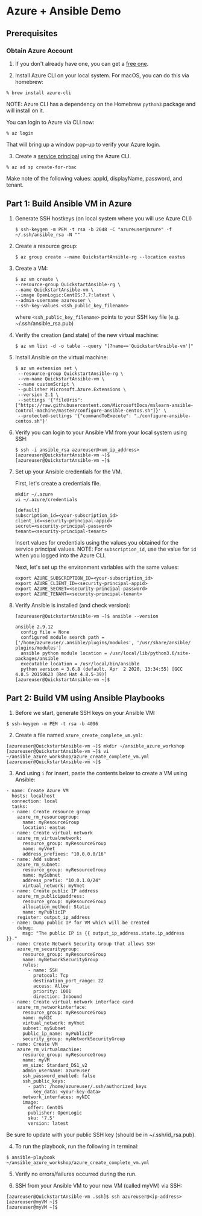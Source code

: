 # Azure + Ansible Demo

## Prerequisites

### Obtain Azure Account

1. If you don't already have one, you can get a [free one](https://azure.microsoft.com/en-us/free/).

2. Install Azure CLI on your local system. For macOS, you can do this via homebrew:

  ```
  % brew install azure-cli
  ```

  NOTE: Azure CLI has a dependency on the Homebrew ```python3``` package and will install on it.

  You can login to Azure via CLI now:
  ```
  % az login
  ```

  That will bring up a window pop-up to verify your Azure login.

3. Create a [service principal](https://docs.microsoft.com/en-us/cli/azure/create-an-azure-service-principal-azure-cli?view=azure-cli-latest) using the Azure CLI.

  ```
  % az ad sp create-for-rbac
  ```

  Make note of the following values: appId, displayName, password, and tenant.

## Part 1: Build Ansible VM in Azure

1. Generate SSH hostkeys (on local system where you will use Azure CLI)

    ```
    $ ssh-keygen -m PEM -t rsa -b 2048 -C "azureuser@azure" -f ~/.ssh/ansible_rsa -N ""
    ```

2. Create a resource group:

    ```
    $ az group create --name QuickstartAnsible-rg --location eastus
    ```

3. Create a VM:

    ```
    $ az vm create \
    --resource-group QuickstartAnsible-rg \
    --name QuickstartAnsible-vm \
    --image OpenLogic:CentOS:7.7:latest \
    --admin-username azureuser \
    --ssh-key-values <ssh_public_key_filename>
    ```

    where ```<ssh_public_key_filename>``` points to your SSH key file (e.g. ~/.ssh/ansible_rsa.pub)

4. Verify the creation (and state) of the new virtual machine:

    ```
    $ az vm list -d -o table --query "[?name=='QuickstartAnsible-vm']"
    ```

5. Install Ansible on the virtual machine:

    ```
    $ az vm extension set \
     --resource-group QuickstartAnsible-rg \
     --vm-name QuickstartAnsible-vm \
     --name customScript \
     --publisher Microsoft.Azure.Extensions \
     --version 2.1 \
     --settings '{"fileUris":["https://raw.githubusercontent.com/MicrosoftDocs/mslearn-ansible-control-machine/master/configure-ansible-centos.sh"]}' \
     --protected-settings '{"commandToExecute": "./configure-ansible-centos.sh"}'
     ```

6. Verify you can login to your Ansible VM from your local system using SSH:

    ```
    $ ssh -i ansible_rsa azureuser@<vm_ip_address>
    [azureuser@QuickstartAnsible-vm ~]$
    [azureuser@QuickstartAnsible-vm ~]$
    ```

7. Set up your Ansible credentials for the VM.

    First, let's create a credentials file.

    ```
    mkdir ~/.azure
    vi ~/.azure/credentials

    [default]
    subscription_id=<your-subscription_id>
    client_id=<security-principal-appid>
    secret=<security-principal-password>
    tenant=<security-principal-tenant>
    ```

    Insert values for credentials using the values you obtained for the service principal values.
    NOTE: For ```subscription_id```, use the value for ```id``` when you logged into the Azure CLI.

    Next, let's set up the environment variables with the same values:

    ```
    export AZURE_SUBSCRIPTION_ID=<your-subscription_id>
    export AZURE_CLIENT_ID=<security-principal-appid>
    export AZURE_SECRET=<security-principal-password>
    export AZURE_TENANT=<security-principal-tenant>
    ```

8. Verify Ansible is installed (and check version):

    ```
    [azureuser@QuickstartAnsible-vm ~]$ ansible --version

    ansible 2.9.12
      config file = None
      configured module search path = ['/home/azureuser/.ansible/plugins/modules', '/usr/share/ansible/
    plugins/modules']
      ansible python module location = /usr/local/lib/python3.6/site-packages/ansible
      executable location = /usr/local/bin/ansible
      python version = 3.6.8 (default, Apr  2 2020, 13:34:55) [GCC 4.8.5 20150623 (Red Hat 4.8.5-39)]
    [azureuser@QuickstartAnsible-vm ~]$
    ```

## Part 2: Build VM using Ansible Playbooks

1. Before we start, generate SSH keys on your Ansible VM:
```
$ ssh-keygen -m PEM -t rsa -b 4096
```

2. Create a file named ```azure_create_complete_vm.yml```:

```
[azureuser@QuickstartAnsible-vm ~]$ mkdir ~/ansible_azure_workshop
[azureuser@QuickstartAnsible-vm ~]$ vi ~/ansible_azure_workshop/azure_create_complete_vm.yml
[azureuser@QuickstartAnsible-vm ~]$
```

3. And using ```i``` for insert, paste the contents below to create a VM using Ansible:
```
- name: Create Azure VM
  hosts: localhost
  connection: local
  tasks:
  - name: Create resource group
    azure_rm_resourcegroup:
      name: myResourceGroup
      location: eastus
  - name: Create virtual network
    azure_rm_virtualnetwork:
      resource_group: myResourceGroup
      name: myVnet
      address_prefixes: "10.0.0.0/16"
  - name: Add subnet
    azure_rm_subnet:
      resource_group: myResourceGroup
      name: mySubnet
      address_prefix: "10.0.1.0/24"
      virtual_network: myVnet
  - name: Create public IP address
    azure_rm_publicipaddress:
      resource_group: myResourceGroup
      allocation_method: Static
      name: myPublicIP
    register: output_ip_address
  - name: Dump public IP for VM which will be created
    debug:
      msg: "The public IP is {{ output_ip_address.state.ip_address }}."
  - name: Create Network Security Group that allows SSH
    azure_rm_securitygroup:
      resource_group: myResourceGroup
      name: myNetworkSecurityGroup
      rules:
        - name: SSH
          protocol: Tcp
          destination_port_range: 22
          access: Allow
          priority: 1001
          direction: Inbound
  - name: Create virtual network interface card
    azure_rm_networkinterface:
      resource_group: myResourceGroup
      name: myNIC
      virtual_network: myVnet
      subnet: mySubnet
      public_ip_name: myPublicIP
      security_group: myNetworkSecurityGroup
  - name: Create VM
    azure_rm_virtualmachine:
      resource_group: myResourceGroup
      name: myVM
      vm_size: Standard_DS1_v2
      admin_username: azureuser
      ssh_password_enabled: false
      ssh_public_keys:
        - path: /home/azureuser/.ssh/authorized_keys
          key_data: <your-key-data>
      network_interfaces: myNIC
      image:
        offer: CentOS
        publisher: OpenLogic
        sku: '7.5'
        version: latest
  ```

Be sure to update <your-key-data> with your public SSH key (should be in ~/.ssh/id_rsa.pub).

4. To run the playbook, run the following in terminal:
```
$ ansible-playbook ~/ansible_azure_workshop/azure_create_complete_vm.yml
```

5. Verify no errors/failures occurred during the run.

6. SSH from your Ansible VM to your new VM (called myVM) via SSH:

```
[azureuser@QuickstartAnsible-vm .ssh]$ ssh azureuser@<ip-address>
[azureuser@myVM ~]$
[azureuser@myVM ~]$
```
